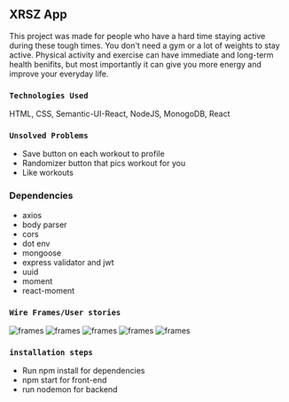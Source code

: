 
## XRSZ App
This project was made for people who have a hard time staying active during these tough times. You don't need a gym or a lot of weights to stay active. Physical activity and exercise can have immediate and long-term health benifits, but most importantly it can give you more energy and improve your everyday life. 

### `Technologies Used`
HTML, CSS, Semantic-UI-React, NodeJS, MonogoDB, React

### `Unsolved Problems`
- Save button on each workout to profile 
- Randomizer button that pics workout for you 
- Like workouts 

### Dependencies 
- axios
- body parser 
- cors 
- dot env
- mongoose 
- express validator and jwt 
- uuid
- moment 
- react-moment 

### `Wire Frames/User stories`
![frames](src/images/wireframe1.jpg)
![frames](src/images/wireframe2.jpg)
![frames](src/images/wireframe3.jpg)
![frames](src/images/wireframe4.jpg)
![frames](src/images/userstories.png)

### `installation steps`

- Run npm install for dependencies 
- npm start for front-end
- run nodemon for backend 
